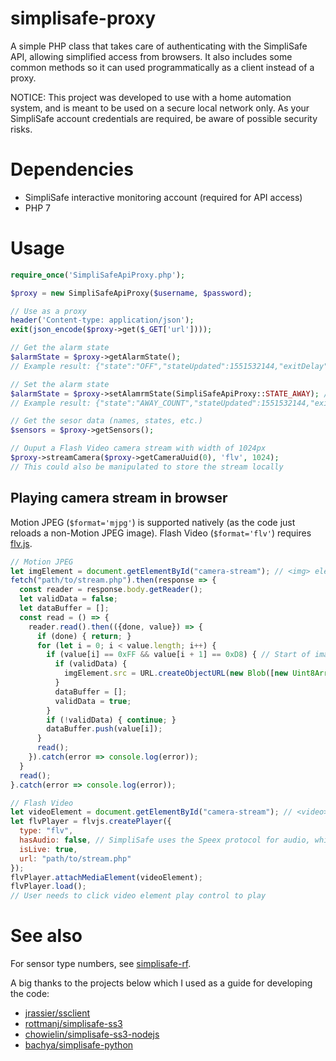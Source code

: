 # simplisafe-proxy

A simple PHP class that takes care of authenticating with the SimpliSafe API, allowing simplified access from browsers.  It also includes some common methods so it can used programmatically as a client instead of a proxy.

NOTICE: This project was developed to use with a home automation system, and is meant to be used on a secure local network only.  As your SimpliSafe account credentials are required, be aware of possible security risks.

# Dependencies
* SimpliSafe interactive monitoring account (required for API access)
* PHP 7

# Usage
```php
require_once('SimpliSafeApiProxy.php');

$proxy = new SimpliSafeApiProxy($username, $password);

// Use as a proxy
header('Content-type: application/json');
exit(json_encode($proxy->get($_GET['url'])));

// Get the alarm state
$alarmState = $proxy->getAlarmState();
// Example result: {"state":"OFF","stateUpdated":1551532144,"exitDelay":0}

// Set the alarm state
$alarmState = $proxy->setAlamrmState(SimpliSafeApiProxy::STATE_AWAY); // or, just 'away'
// Example result: {"state":"AWAY_COUNT","stateUpdated":1551532144,"exitDelay":60}

// Get the sesor data (names, states, etc.)
$sensors = $proxy->getSensors();

// Ouput a Flash Video camera stream with width of 1024px
$proxy->streamCamera($proxy->getCameraUuid(0), 'flv', 1024);
// This could also be manipulated to store the stream locally
```

## Playing camera stream in browser
Motion JPEG (`$format='mjpg'`) is supported natively (as the code just reloads a non-Motion JPEG image).  Flash Video (`$format='flv'`) requires [flv.js](https://github.com/bilibili/flv.js).
```javascript
// Motion JPEG
let imgElement = document.getElementById("camera-stream"); // <img> element
fetch("path/to/stream.php").then(response => {
  const reader = response.body.getReader();
  let validData = false;
  let dataBuffer = [];
  const read = () => {
    reader.read().then(({done, value}) => {
      if (done) { return; }
      for (let i = 0; i < value.length; i++) {
        if (value[i] == 0xFF && value[i + 1] == 0xD8) { // Start of image delimeters
          if (validData) {
            imgElement.src = URL.createObjectURL(new Blob([new Uint8Array(dataBuffer)], {type: 'image/jpeg'}));
          }
          dataBuffer = [];
          validData = true;
        }
        if (!validData) { continue; }
        dataBuffer.push(value[i]);
      }
      read();
    }).catch(error => console.log(error));
  }
  read();
}.catch(error => console.log(error));

// Flash Video
let videoElement = document.getElementById("camera-stream"); // <video> element
let flvPlayer = flvjs.createPlayer({
  type: "flv",
  hasAudio: false, // SimpliSafe uses the Speex protocol for audio, which is unsupported by flv.js
  isLive: true,
  url: "path/to/stream.php"
});
flvPlayer.attachMediaElement(videoElement);
flvPlayer.load();
// User needs to click video element play control to play
```

# See also
For sensor type numbers, see [simplisafe-rf](https://github.com/bggardner/simplisafe-rf/blob/master/simplisafe/__init__.py).

A big thanks to the projects below which I used as a guide for developing the code:
* [jrassier/ssclient](https://github.com/jrassier/ssclient)
* [rottmanj/simplisafe-ss3](https://github.com/rottmanj/simplisafe-ss3)
* [chowielin/simplisafe-ss3-nodejs](https://github.com/chowielin/simplisafe-ss3-nodejs)
* [bachya/simplisafe-python](https://github.com/bachya/simplisafe-python)

